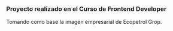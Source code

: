 ### Proyecto realizado en el Curso de Frontend Developer

Tomando como base la imagen empresarial de Ecopetrol Grop.